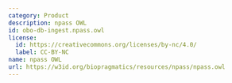 ```yaml
---
category: Product
description: npass OWL
id: obo-db-ingest.npass.owl
license:
  id: https://creativecommons.org/licenses/by-nc/4.0/
  label: CC-BY-NC
name: npass OWL
url: https://w3id.org/biopragmatics/resources/npass/npass.owl
---
```

